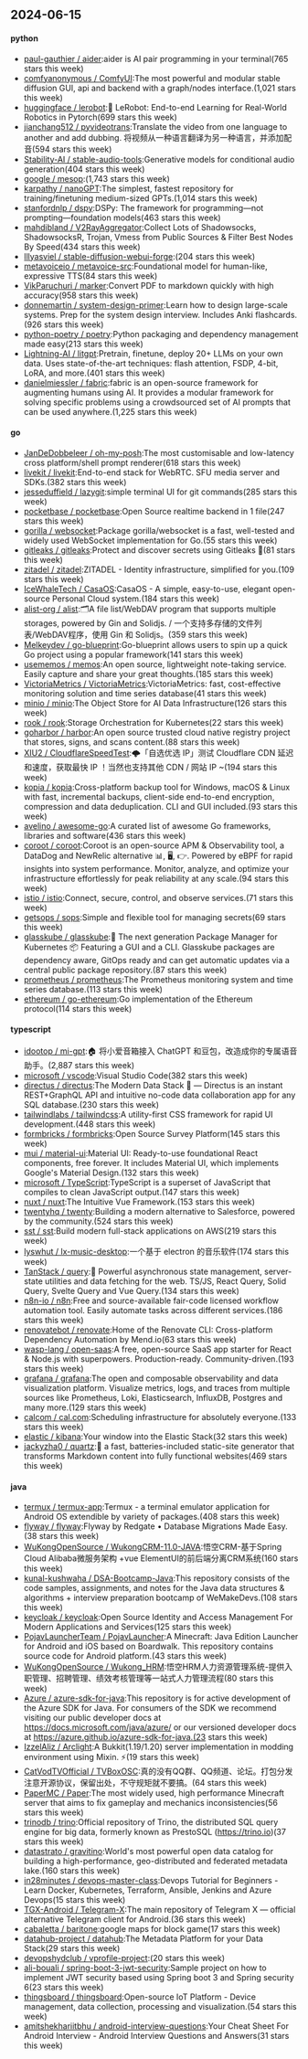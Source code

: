 ## 2024-06-15

#### python
* [paul-gauthier / aider](https://github.com/paul-gauthier/aider):aider is AI pair programming in your terminal(765 stars this week)
* [comfyanonymous / ComfyUI](https://github.com/comfyanonymous/ComfyUI):The most powerful and modular stable diffusion GUI, api and backend with a graph/nodes interface.(1,021 stars this week)
* [huggingface / lerobot](https://github.com/huggingface/lerobot):🤗 LeRobot: End-to-end Learning for Real-World Robotics in Pytorch(699 stars this week)
* [jianchang512 / pyvideotrans](https://github.com/jianchang512/pyvideotrans):Translate the video from one language to another and add dubbing. 将视频从一种语言翻译为另一种语言，并添加配音(594 stars this week)
* [Stability-AI / stable-audio-tools](https://github.com/Stability-AI/stable-audio-tools):Generative models for conditional audio generation(404 stars this week)
* [google / mesop](https://github.com/google/mesop):(1,743 stars this week)
* [karpathy / nanoGPT](https://github.com/karpathy/nanoGPT):The simplest, fastest repository for training/finetuning medium-sized GPTs.(1,014 stars this week)
* [stanfordnlp / dspy](https://github.com/stanfordnlp/dspy):DSPy: The framework for programming—not prompting—foundation models(463 stars this week)
* [mahdibland / V2RayAggregator](https://github.com/mahdibland/V2RayAggregator):Collect Lots of Shadowsocks, ShadowsocksR, Trojan, Vmess from Public Sources & Filter Best Nodes By Speed(434 stars this week)
* [lllyasviel / stable-diffusion-webui-forge](https://github.com/lllyasviel/stable-diffusion-webui-forge):(204 stars this week)
* [metavoiceio / metavoice-src](https://github.com/metavoiceio/metavoice-src):Foundational model for human-like, expressive TTS(84 stars this week)
* [VikParuchuri / marker](https://github.com/VikParuchuri/marker):Convert PDF to markdown quickly with high accuracy(958 stars this week)
* [donnemartin / system-design-primer](https://github.com/donnemartin/system-design-primer):Learn how to design large-scale systems. Prep for the system design interview. Includes Anki flashcards.(926 stars this week)
* [python-poetry / poetry](https://github.com/python-poetry/poetry):Python packaging and dependency management made easy(213 stars this week)
* [Lightning-AI / litgpt](https://github.com/Lightning-AI/litgpt):Pretrain, finetune, deploy 20+ LLMs on your own data. Uses state-of-the-art techniques: flash attention, FSDP, 4-bit, LoRA, and more.(401 stars this week)
* [danielmiessler / fabric](https://github.com/danielmiessler/fabric):fabric is an open-source framework for augmenting humans using AI. It provides a modular framework for solving specific problems using a crowdsourced set of AI prompts that can be used anywhere.(1,225 stars this week)

#### go
* [JanDeDobbeleer / oh-my-posh](https://github.com/JanDeDobbeleer/oh-my-posh):The most customisable and low-latency cross platform/shell prompt renderer(618 stars this week)
* [livekit / livekit](https://github.com/livekit/livekit):End-to-end stack for WebRTC. SFU media server and SDKs.(382 stars this week)
* [jesseduffield / lazygit](https://github.com/jesseduffield/lazygit):simple terminal UI for git commands(285 stars this week)
* [pocketbase / pocketbase](https://github.com/pocketbase/pocketbase):Open Source realtime backend in 1 file(247 stars this week)
* [gorilla / websocket](https://github.com/gorilla/websocket):Package gorilla/websocket is a fast, well-tested and widely used WebSocket implementation for Go.(55 stars this week)
* [gitleaks / gitleaks](https://github.com/gitleaks/gitleaks):Protect and discover secrets using Gitleaks 🔑(81 stars this week)
* [zitadel / zitadel](https://github.com/zitadel/zitadel):ZITADEL - Identity infrastructure, simplified for you.(109 stars this week)
* [IceWhaleTech / CasaOS](https://github.com/IceWhaleTech/CasaOS):CasaOS - A simple, easy-to-use, elegant open-source Personal Cloud system.(184 stars this week)
* [alist-org / alist](https://github.com/alist-org/alist):🗂️A file list/WebDAV program that supports multiple storages, powered by Gin and Solidjs. / 一个支持多存储的文件列表/WebDAV程序，使用 Gin 和 Solidjs。(359 stars this week)
* [Melkeydev / go-blueprint](https://github.com/Melkeydev/go-blueprint):Go-blueprint allows users to spin up a quick Go project using a popular framework(141 stars this week)
* [usememos / memos](https://github.com/usememos/memos):An open source, lightweight note-taking service. Easily capture and share your great thoughts.(185 stars this week)
* [VictoriaMetrics / VictoriaMetrics](https://github.com/VictoriaMetrics/VictoriaMetrics):VictoriaMetrics: fast, cost-effective monitoring solution and time series database(41 stars this week)
* [minio / minio](https://github.com/minio/minio):The Object Store for AI Data Infrastructure(126 stars this week)
* [rook / rook](https://github.com/rook/rook):Storage Orchestration for Kubernetes(22 stars this week)
* [goharbor / harbor](https://github.com/goharbor/harbor):An open source trusted cloud native registry project that stores, signs, and scans content.(88 stars this week)
* [XIU2 / CloudflareSpeedTest](https://github.com/XIU2/CloudflareSpeedTest):🌩「自选优选 IP」测试 Cloudflare CDN 延迟和速度，获取最快 IP ！当然也支持其他 CDN / 网站 IP ~(194 stars this week)
* [kopia / kopia](https://github.com/kopia/kopia):Cross-platform backup tool for Windows, macOS & Linux with fast, incremental backups, client-side end-to-end encryption, compression and data deduplication. CLI and GUI included.(93 stars this week)
* [avelino / awesome-go](https://github.com/avelino/awesome-go):A curated list of awesome Go frameworks, libraries and software(436 stars this week)
* [coroot / coroot](https://github.com/coroot/coroot):Coroot is an open-source APM & Observability tool, a DataDog and NewRelic alternative 📊, 🖥️, 👉. Powered by eBPF for rapid insights into system performance. Monitor, analyze, and optimize your infrastructure effortlessly for peak reliability at any scale.(94 stars this week)
* [istio / istio](https://github.com/istio/istio):Connect, secure, control, and observe services.(71 stars this week)
* [getsops / sops](https://github.com/getsops/sops):Simple and flexible tool for managing secrets(69 stars this week)
* [glasskube / glasskube](https://github.com/glasskube/glasskube):🧊 The next generation Package Manager for Kubernetes 📦 Featuring a GUI and a CLI. Glasskube packages are dependency aware, GitOps ready and can get automatic updates via a central public package repository.(87 stars this week)
* [prometheus / prometheus](https://github.com/prometheus/prometheus):The Prometheus monitoring system and time series database.(113 stars this week)
* [ethereum / go-ethereum](https://github.com/ethereum/go-ethereum):Go implementation of the Ethereum protocol(114 stars this week)

#### typescript
* [idootop / mi-gpt](https://github.com/idootop/mi-gpt):🏠 将小爱音箱接入 ChatGPT 和豆包，改造成你的专属语音助手。(2,887 stars this week)
* [microsoft / vscode](https://github.com/microsoft/vscode):Visual Studio Code(382 stars this week)
* [directus / directus](https://github.com/directus/directus):The Modern Data Stack 🐰 — Directus is an instant REST+GraphQL API and intuitive no-code data collaboration app for any SQL database.(230 stars this week)
* [tailwindlabs / tailwindcss](https://github.com/tailwindlabs/tailwindcss):A utility-first CSS framework for rapid UI development.(448 stars this week)
* [formbricks / formbricks](https://github.com/formbricks/formbricks):Open Source Survey Platform(145 stars this week)
* [mui / material-ui](https://github.com/mui/material-ui):Material UI: Ready-to-use foundational React components, free forever. It includes Material UI, which implements Google's Material Design.(132 stars this week)
* [microsoft / TypeScript](https://github.com/microsoft/TypeScript):TypeScript is a superset of JavaScript that compiles to clean JavaScript output.(147 stars this week)
* [nuxt / nuxt](https://github.com/nuxt/nuxt):The Intuitive Vue Framework.(153 stars this week)
* [twentyhq / twenty](https://github.com/twentyhq/twenty):Building a modern alternative to Salesforce, powered by the community.(524 stars this week)
* [sst / sst](https://github.com/sst/sst):Build modern full-stack applications on AWS(219 stars this week)
* [lyswhut / lx-music-desktop](https://github.com/lyswhut/lx-music-desktop):一个基于 electron 的音乐软件(174 stars this week)
* [TanStack / query](https://github.com/TanStack/query):🤖 Powerful asynchronous state management, server-state utilities and data fetching for the web. TS/JS, React Query, Solid Query, Svelte Query and Vue Query.(134 stars this week)
* [n8n-io / n8n](https://github.com/n8n-io/n8n):Free and source-available fair-code licensed workflow automation tool. Easily automate tasks across different services.(186 stars this week)
* [renovatebot / renovate](https://github.com/renovatebot/renovate):Home of the Renovate CLI: Cross-platform Dependency Automation by Mend.io(63 stars this week)
* [wasp-lang / open-saas](https://github.com/wasp-lang/open-saas):A free, open-source SaaS app starter for React & Node.js with superpowers. Production-ready. Community-driven.(193 stars this week)
* [grafana / grafana](https://github.com/grafana/grafana):The open and composable observability and data visualization platform. Visualize metrics, logs, and traces from multiple sources like Prometheus, Loki, Elasticsearch, InfluxDB, Postgres and many more.(129 stars this week)
* [calcom / cal.com](https://github.com/calcom/cal.com):Scheduling infrastructure for absolutely everyone.(133 stars this week)
* [elastic / kibana](https://github.com/elastic/kibana):Your window into the Elastic Stack(32 stars this week)
* [jackyzha0 / quartz](https://github.com/jackyzha0/quartz):🌱 a fast, batteries-included static-site generator that transforms Markdown content into fully functional websites(469 stars this week)

#### java
* [termux / termux-app](https://github.com/termux/termux-app):Termux - a terminal emulator application for Android OS extendible by variety of packages.(408 stars this week)
* [flyway / flyway](https://github.com/flyway/flyway):Flyway by Redgate • Database Migrations Made Easy.(38 stars this week)
* [WuKongOpenSource / WukongCRM-11.0-JAVA](https://github.com/WuKongOpenSource/WukongCRM-11.0-JAVA):悟空CRM-基于Spring Cloud Alibaba微服务架构 +vue ElementUI的前后端分离CRM系统(160 stars this week)
* [kunal-kushwaha / DSA-Bootcamp-Java](https://github.com/kunal-kushwaha/DSA-Bootcamp-Java):This repository consists of the code samples, assignments, and notes for the Java data structures & algorithms + interview preparation bootcamp of WeMakeDevs.(108 stars this week)
* [keycloak / keycloak](https://github.com/keycloak/keycloak):Open Source Identity and Access Management For Modern Applications and Services(125 stars this week)
* [PojavLauncherTeam / PojavLauncher](https://github.com/PojavLauncherTeam/PojavLauncher):A Minecraft: Java Edition Launcher for Android and iOS based on Boardwalk. This repository contains source code for Android platform.(43 stars this week)
* [WuKongOpenSource / Wukong_HRM](https://github.com/WuKongOpenSource/Wukong_HRM):悟空HRM人力资源管理系统-提供入职管理、招聘管理、绩效考核管理等一站式人力管理流程(80 stars this week)
* [Azure / azure-sdk-for-java](https://github.com/Azure/azure-sdk-for-java):This repository is for active development of the Azure SDK for Java. For consumers of the SDK we recommend visiting our public developer docs at https://docs.microsoft.com/java/azure/ or our versioned developer docs at https://azure.github.io/azure-sdk-for-java.(23 stars this week)
* [IzzelAliz / Arclight](https://github.com/IzzelAliz/Arclight):A Bukkit(1.19/1.20) server implementation in modding environment using Mixin. ⚡(19 stars this week)
* [CatVodTVOfficial / TVBoxOSC](https://github.com/CatVodTVOfficial/TVBoxOSC):真的没有QQ群、QQ频道、论坛。打包分发注意开源协议，保留出处，不守规矩就不要搞。(64 stars this week)
* [PaperMC / Paper](https://github.com/PaperMC/Paper):The most widely used, high performance Minecraft server that aims to fix gameplay and mechanics inconsistencies(56 stars this week)
* [trinodb / trino](https://github.com/trinodb/trino):Official repository of Trino, the distributed SQL query engine for big data, formerly known as PrestoSQL (https://trino.io)(37 stars this week)
* [datastrato / gravitino](https://github.com/datastrato/gravitino):World's most powerful open data catalog for building a high-performance, geo-distributed and federated metadata lake.(160 stars this week)
* [in28minutes / devops-master-class](https://github.com/in28minutes/devops-master-class):Devops Tutorial for Beginners - Learn Docker, Kubernetes, Terraform, Ansible, Jenkins and Azure Devops(15 stars this week)
* [TGX-Android / Telegram-X](https://github.com/TGX-Android/Telegram-X):The main repository of Telegram X — official alternative Telegram client for Android.(36 stars this week)
* [cabaletta / baritone](https://github.com/cabaletta/baritone):google maps for block game(17 stars this week)
* [datahub-project / datahub](https://github.com/datahub-project/datahub):The Metadata Platform for your Data Stack(29 stars this week)
* [devopshydclub / vprofile-project](https://github.com/devopshydclub/vprofile-project):(20 stars this week)
* [ali-bouali / spring-boot-3-jwt-security](https://github.com/ali-bouali/spring-boot-3-jwt-security):Sample project on how to implement JWT security based using Spring boot 3 and Spring security 6(23 stars this week)
* [thingsboard / thingsboard](https://github.com/thingsboard/thingsboard):Open-source IoT Platform - Device management, data collection, processing and visualization.(54 stars this week)
* [amitshekhariitbhu / android-interview-questions](https://github.com/amitshekhariitbhu/android-interview-questions):Your Cheat Sheet For Android Interview - Android Interview Questions and Answers(31 stars this week)
